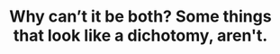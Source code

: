 ---
title: Why can’t it be both? Some things that look like a dichotomy, aren't.
tags: non-dual opposites truth daoism
---